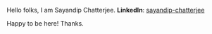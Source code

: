 Hello folks, I am Sayandip Chatterjee.
**LinkedIn**: [sayandip-chatterjee](https://in.linkedin.com/in/sayandip-chatterjee)

Happy to be here!
Thanks.
